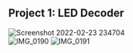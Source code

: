 ## Project 1: LED Decoder
![Screenshot 2022-02-23 234704](https://user-images.githubusercontent.com/78381247/155461840-7e9141f5-9335-4f6d-a095-1878179548f1.png)  
![IMG_0190](https://user-images.githubusercontent.com/78381247/155462256-3df558d5-276d-4cf0-ade7-122b570c6234.jpg)
![IMG_0191](https://user-images.githubusercontent.com/78381247/155462257-45040b6a-20e1-41c1-9115-4fb0b4b5fb16.jpg)
